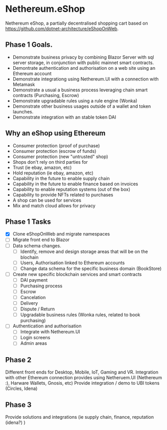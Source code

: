 # Nethereum.eShop

Nethereum eShop, a partially decentralised shopping cart based on https://github.com/dotnet-architecture/eShopOnWeb.

## Phase 1 Goals.
+ Demonstrate business privacy by combining Blazor Server with sql server storage, in conjunction with public mainnet smart contracts.
+ Demontrate authentication and authorisation on a web site using an Ethereum account
+ Demonstrate integrationg using Nethereum.UI with a connection with Metamask
+ Demonstrate a usual a business process leveraging chain smart contracts (Purchasing, Escrow)
+ Demonstrate upgradable rules using a rule engine (Wonka)
+ Demonstrate other business usages outside of a wallet and token launches.
+ Demonstrate integration with an stable token DAI


## Why an eShop using Ethereum
* Consumer protection (proof of purchase)
* Consumer protection (escrow of funds)
* Consumer protection (new "untrusted" shop)
* Shops don't rely on third parties for
* Trust (ie ebay, amazon, etc)
* Hold reputation (ie ebay, amazon, etc)
* Capability in the future to enable supply chain
* Capability in the future to enable finance based on invoices
* Capability to enable reputation systems (out of the box)
* Capability to provide NFTs related to purchases
* A shop can be used for services
* Mix and match cloud allows for privacy

## Phase 1 Tasks
- [x] Clone eShopOnWeb and migrate namespaces
- [ ] Migrate front end to Blazor
- [ ] Data schema changes. 
     - [ ] Identify, remove and design storage areas that will be on the blochain
     - [ ] Users, Authorisation linked to Ethereum accounts
     - [ ] Change data schema for the specific business domain (BookStore)
      
- [ ] Create new specific blockchain services and smart contracts
     - [ ] DAI payment
     - [ ] Purchasing process
     - [ ] Escrow
     - [ ] Cancelation
     - [ ] Delivery
     - [ ] Dispute / Return
     - [ ] Upgradable business rules (Wonka rules, related to book purchasing)

- [ ] Authentication and authorisation
    - [ ] Integrate with Nethereum.UI
    - [ ] Login screens
    - [ ] Admin areas

## Phase 2 
Different front ends for Desktop, Mobile, IoT, Gaming and VR.
Integration with other Ethereum connection provides using Netheruem.UI (Nethereum :), Harware Wallets, Gnosis, etc)
Provide integration / demo to UBI tokens (Circles, Idena)

## Phase 3
Provide solutions and integrations (ie supply chain, finance, reputation (idena?) )
